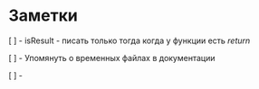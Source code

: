 # Заметки

[ ] - isResult - писать только тогда когда у функции есть *return*
   
[ ] - Упомянуть о временных файлах в документации

[ ] - 